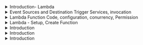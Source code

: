 <details>
<summary>Introduction- Lambda</summary>
<br>

  <img width="954" alt="image" src="https://user-images.githubusercontent.com/75510135/213099272-eaafc90f-84cc-4a49-825a-8055e7f312c7.png">

  <img width="954" alt="image" src="https://user-images.githubusercontent.com/75510135/213099807-70ddc31c-9626-4f16-b215-b453f3b8ec43.png">

  <img width="954" alt="image" src="https://user-images.githubusercontent.com/75510135/213100168-b434837e-eb96-4f00-92d2-592e3058103b.png">

  <img width="954" alt="image" src="https://user-images.githubusercontent.com/75510135/213100492-aa711e6e-2173-402f-8807-6d392c888df3.png">
  
  <img width="954" alt="image" src="https://user-images.githubusercontent.com/75510135/213100964-b3ee7e98-53f6-4b8f-8207-108345d9b613.png">

  <img width="954" alt="image" src="https://user-images.githubusercontent.com/75510135/213103386-5119f61e-7ad1-48f9-9343-0953ec0c74a8.png">

  
  
</details>

<details>
<summary>Event Sources and Destination Trigger Services, invocation</summary>
<br>

  <img width="976" alt="image" src="https://user-images.githubusercontent.com/75510135/213104697-9fe5c4b6-5e89-4247-aa56-d0f08916ea50.png">

  <img width="976" alt="image" src="https://user-images.githubusercontent.com/75510135/213105051-54e76e4f-3b66-41ce-9038-68c8f120339b.png">

  <img width="976" alt="image" src="https://user-images.githubusercontent.com/75510135/213105093-a345a254-56a4-410c-896c-0989ad6bcbd0.png">

  <img width="976" alt="image" src="https://user-images.githubusercontent.com/75510135/213105445-c707e459-3739-4d6d-bfc2-110c56a93968.png">

  <img width="976" alt="image" src="https://user-images.githubusercontent.com/75510135/213105812-527be06f-0344-440b-a6c5-b079380c2ef1.png">

  <img width="984" alt="image" src="https://user-images.githubusercontent.com/75510135/213106113-0198840e-bc0c-4eff-a9f1-87839a568d26.png">

  <img width="984" alt="image" src="https://user-images.githubusercontent.com/75510135/213106241-469b371a-47d0-4880-953e-0bd6acbb9f01.png">

  <img width="984" alt="image" src="https://user-images.githubusercontent.com/75510135/213106712-e79d973e-46d0-4c23-8536-004a6b89d2fb.png">

  
  
</details>

<details>
<summary>Lambda Function Code, configuration, conurrency, Permission</summary>
<br>

  <img width="984" alt="image" src="https://user-images.githubusercontent.com/75510135/213107057-6b90d442-ba84-4ef9-81c5-d78970cf959c.png">

  <img width="984" alt="image" src="https://user-images.githubusercontent.com/75510135/213107547-4bf1d5b1-8546-4fa4-a3ea-c576eb928f17.png">

  <img width="984" alt="image" src="https://user-images.githubusercontent.com/75510135/213107943-590a7430-bbea-4ab6-9375-287d88799d8f.png">

  <img width="984" alt="image" src="https://user-images.githubusercontent.com/75510135/213109773-f556aeed-edbf-432b-a186-f08b78529fbf.png">

  <img width="984" alt="image" src="https://user-images.githubusercontent.com/75510135/213110169-750881fa-2d28-43c8-87bc-dac70cb4266c.png">

  <img width="984" alt="image" src="https://user-images.githubusercontent.com/75510135/213110403-c9416278-fd8d-4a72-8fd3-71d5598db798.png">

  <img width="984" alt="image" src="https://user-images.githubusercontent.com/75510135/213110869-bac191e5-c872-4ab5-b4f7-be9c76705041.png">

  <img width="984" alt="image" src="https://user-images.githubusercontent.com/75510135/213111155-2a9d502c-3509-4dda-8e2d-2570f69f020e.png">

  <img width="984" alt="image" src="https://user-images.githubusercontent.com/75510135/213114540-72fafdeb-7bee-40a3-913a-5e94ba7c4f4c.png">

  <img width="984" alt="image" src="https://user-images.githubusercontent.com/75510135/213114956-e9c01fc6-e91c-47f3-bf42-228005815130.png">

  <img width="984" alt="image" src="https://user-images.githubusercontent.com/75510135/213115611-ccdf6a39-cd57-42bd-bc76-a683bb3b9e67.png">

  <img width="984" alt="image" src="https://user-images.githubusercontent.com/75510135/213116224-e155a689-c298-489c-bf2f-92c70c1b6483.png">

  <img width="984" alt="image" src="https://user-images.githubusercontent.com/75510135/213116472-07f2308d-ad7b-4349-9775-39cca93ac9c9.png">

  <img width="984" alt="image" src="https://user-images.githubusercontent.com/75510135/213116741-e3154868-fc28-43df-8b11-c6cf0a706eac.png">

  <img width="984" alt="image" src="https://user-images.githubusercontent.com/75510135/213118419-717d54e8-96d7-402e-9205-83c58d888003.png">

  <img width="984" alt="image" src="https://user-images.githubusercontent.com/75510135/213118714-3270491d-7b92-4ba4-ad9d-2c7e4b09e573.png">

  <img width="984" alt="image" src="https://user-images.githubusercontent.com/75510135/213118786-18419dcb-8592-4a53-97e2-f552e3fb841a.png">

  
  
</details>

<details>
<summary>Lambda - Setup, Create Function</summary>
<br>

  <img width="849" alt="image" src="https://user-images.githubusercontent.com/75510135/213347354-83b27528-5d5e-479c-8501-3259ef5f3d49.png">
  <img width="849" alt="image" src="https://user-images.githubusercontent.com/75510135/213349506-4317bba7-4bc0-43fd-a0c2-7525ba016e3f.png">

  <img width="849" alt="image" src="https://user-images.githubusercontent.com/75510135/213349994-c50090ae-1baf-4c79-bb25-bc84ddf9a0ea.png">

  <img width="911" alt="image" src="https://user-images.githubusercontent.com/75510135/213350034-38a69ebd-cafc-4b2a-aad0-f865df88f3bb.png">

  <img width="911" alt="image" src="https://user-images.githubusercontent.com/75510135/213350061-b7bb347a-293c-4eb6-89fa-33b1b16d3aa6.png">
  <img width="911" alt="image" src="https://user-images.githubusercontent.com/75510135/213350801-bbde3a25-32d8-49b3-a8f3-c81f4451dca1.png">
  <img width="911" alt="image" src="https://user-images.githubusercontent.com/75510135/213351540-12313a36-e11e-4124-8215-4adaaab6d8a8.png">

  
  
</details>


<details>
<summary>Introduction</summary>
<br>


  
</details>


<details>
<summary>Introduction</summary>
<br>


  
</details>


<details>
<summary>Introduction</summary>
<br>


  
</details>
